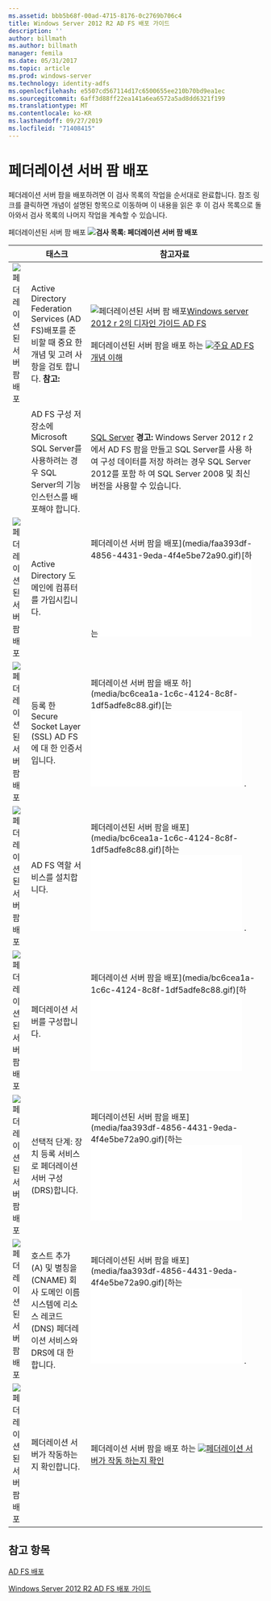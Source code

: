 ```yaml
---
ms.assetid: bbb5b68f-00ad-4715-8176-0c2769b706c4
title: Windows Server 2012 R2 AD FS 배포 가이드
description: ''
author: billmath
ms.author: billmath
manager: femila
ms.date: 05/31/2017
ms.topic: article
ms.prod: windows-server
ms.technology: identity-adfs
ms.openlocfilehash: e5507cd567114d17c6500655ee210b70bd9ea1ec
ms.sourcegitcommit: 6aff3d88ff22ea141a6ea6572a5ad8dd6321f199
ms.translationtype: MT
ms.contentlocale: ko-KR
ms.lasthandoff: 09/27/2019
ms.locfileid: "71408415"
---
```

# <a name="deploying-a-federation-server-farm"></a>페더레이션 서버 팜 배포


페더레이션 서버 팜을 배포하려면 이 검사 목록의 작업을 순서대로 완료합니다. 참조 링크를 클릭하면 개념이 설명된 항목으로 이동하며 이 내용을 읽은 후 이 검사 목록으로 돌아와서 검사 목록의 나머지 작업을 계속할 수 있습니다.  
  
페더레이션된 서버 팜 배포 ![](media/2b05dce3-938f-4168-9b8f-1f4398cbdb9b.gif)**검사 목록: 페더레이션 서버 팜 배포**  
  
||태스크|참고자료|  
|-|--------|-------------|  
|![페더레이션된 서버 팜 배포](media/icon_checkboxo.gif)|Active Directory Federation Services \(AD FS\)배포를 준비할 때 중요 한 개념 및 고려 사항을 검토 합니다. **참고:**|![페더레이션된 서버 팜 배포](media/faa393df-4856-4431-9eda-4f4e5be72a90.gif)[Windows server 2012 r 2의 디자인 가이드 AD FS](../../ad-fs/design/AD-FS-Design-Guide-in-Windows-Server-2012-R2.md)<br /><br />페더레이션된 서버 팜을 배포 하는 ![](media/faa393df-4856-4431-9eda-4f4e5be72a90.gif)[주요 AD FS 개념 이해](../../ad-fs/technical-reference/Understanding-Key-AD-FS-Concepts.md)|  
||AD FS 구성 저장소에 Microsoft SQL Server를 사용하려는 경우 SQL Server의 기능 인스턴스를 배포해야 합니다.|[SQL Server](https://technet.microsoft.com/sqlserver) **경고:** Windows Server 2012 r 2에서 AD FS 팜을 만들고 SQL Server를 사용 하 여 구성 데이터를 저장 하려는 경우 SQL Server 2012를 포함 하 여 SQL Server 2008 및 최신 버전을 사용할 수 있습니다.|  
|![페더레이션된 서버 팜 배포](media/icon_checkboxo.gif)|Active Directory 도메인에 컴퓨터를 가입시킵니다.|페더레이션 서버 팜을 배포](media/faa393df-4856-4431-9eda-4f4e5be72a90.gif)[하는 ![컴퓨터를 도메인에 가입](Join-a-Computer-to-a-Domain.md)|  
|![페더레이션된 서버 팜 배포](media/icon_checkboxo.gif)|등록 한 Secure Socket Layer \(SSL\) AD FS에 대 한 인증서입니다.|페더레이션 서버 팜을 배포 하](media/bc6cea1a-1c6c-4124-8c8f-1df5adfe8c88.gif)[는 ![AD FS에 대 한 SSL 인증서를 등록 합니다](Enroll-an-SSL-Certificate-for-AD-FS.md) .|  
|![페더레이션된 서버 팜 배포](media/icon_checkboxo.gif)|AD FS 역할 서비스를 설치합니다.|페더레이션된 서버 팜을 배포](media/bc6cea1a-1c6c-4124-8c8f-1df5adfe8c88.gif)[하는 ![AD FS 역할 서비스를 설치 합니다](Install-the-AD-FS-Role-Service.md) .|  
|![페더레이션된 서버 팜 배포](media/icon_checkboxo.gif)|페더레이션 서버를 구성합니다.|페더레이션 서버 팜을 배포](media/bc6cea1a-1c6c-4124-8c8f-1df5adfe8c88.gif)[하 ![페더레이션 서버 구성](Configure-a-Federation-Server.md)|  
|![페더레이션된 서버 팜 배포](media/icon_checkboxo.gif)|선택적 단계: 장치 등록 서비스로 페더레이션 서버 구성 \(DRS\)합니다.|페더레이션된 서버 팜을 배포](media/faa393df-4856-4431-9eda-4f4e5be72a90.gif)[하는 ![장치 등록 서비스를 사용 하 여 페더레이션 서버 구성](Configure-a-federation-server-with-Device-Registration-Service.md)|  
|![페더레이션된 서버 팜 배포](media/icon_checkboxo.gif)|호스트 추가 \(A\) 및 별칭을 \(CNAME\) 회사 도메인 이름 시스템에 리소스 레코드 \(DNS\) 페더레이션 서비스와 DRS에 대 한 합니다.|페더레이션된 서버 팜을 배포](media/faa393df-4856-4431-9eda-4f4e5be72a90.gif)[하는 ![페더레이션 서비스 및 DRS에 대해 회사 DNS를 구성 합니다](Configure-Corporate-DNS-for-the-Federation-Service-and-DRS.md) .|  
|![페더레이션된 서버 팜 배포](media/icon_checkboxo.gif)|페더레이션 서버가 작동하는지 확인합니다.|페더레이션 서버 팜을 배포 하는 ![](media/faa393df-4856-4431-9eda-4f4e5be72a90.gif)[페더레이션 서버가 작동 하는지 확인](Verify-That-a-Federation-Server-Is-Operational.md)|  
  

## <a name="see-also"></a>참고 항목  
[AD FS 배포](../../ad-fs/AD-FS-Deployment.md)  

[Windows Server 2012 R2 AD FS 배포 가이드](../../ad-fs/deployment/Windows-Server-2012-R2-AD-FS-Deployment-Guide.md)  
  

